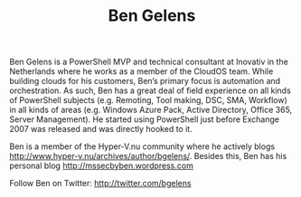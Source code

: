 ﻿---
title: Ben Gelens
description: ""
image: /images/author/ben-gelens.jpg
social:
- icon: fab fa-facebook
  link: https://facebook.com/#
- icon: fab fa-twitter
  link: https://twitter.com/#
- icon: fab fa-github
  link: https://github.com/#
- icon: fas fa-link
  link: http://www.hyper-v.nu/archives/author/bgelens/
- icon: fab fa-linkedin-in
  link: https://www.linkedin.com/in/#/
- icon: fab fa-youtube
  link: '#'
- icon: fab fa-twitch
  link: https://www.twitch.tv/#

---
Ben Gelens is a PowerShell MVP and technical consultant at Inovativ in the Netherlands where he works as a member of the CloudOS team. While building clouds for his customers, Ben’s primary focus is automation and orchestration. As such, Ben has a great deal of field experience on all kinds of PowerShell subjects (e.g. Remoting, Tool making, DSC, SMA, Workflow) in all kinds of areas (e.g. Windows Azure Pack, Active Directory, Office 365, Server Management). He started using PowerShell just before Exchange 2007 was released and was directly hooked to it.

Ben is a member of the Hyper-V.nu community where he actively blogs http://www.hyper-v.nu/archives/author/bgelens/. Besides this, Ben has his personal blog http://mssecbyben.wordpress.com

Follow Ben on Twitter: http://twitter.com/bgelens

